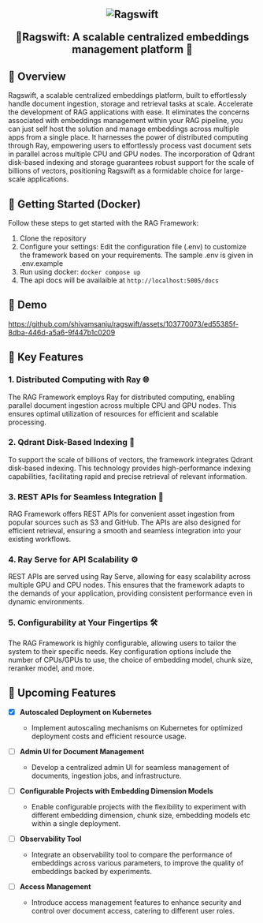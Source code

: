 <h2 align="center"> 
  
  ![Ragswift](https://github.com/shivamsanju/ragswift/assets/103770073/da387e48-d6ac-4df9-8bb3-d14ca70379fd)
  
  🚀Ragswift:  A scalable centralized embeddings management platform 🚀
</h2>

## 🔗 Overview

Ragswift, a scalable centralized embeddings platform, built to effortlessly handle document ingestion, storage and retrieval tasks at scale. Accelerate the development of RAG applications with ease. It eliminates the concerns associated with embeddings management within your RAG pipeline, you can just self host the solution and manage embeddings across multiple apps from a single place.
It harnesses the power of distributed computing through Ray, empowering users to effortlessly process vast document sets in parallel across multiple CPU and GPU nodes. The incorporation of Qdrant disk-based indexing and storage guarantees robust support for the scale of billions of vectors, positioning Ragswift as a formidable choice for large-scale applications.

## 🔗 Getting Started (Docker)

Follow these steps to get started with the RAG Framework:

1. Clone the repository
2. Configure your settings: Edit the configuration file (.env) to customize the framework based on your requirements. The sample .env is given in .env.example
3. Run using docker: `docker compose up`
4. The api docs will be availaible at `http://localhost:5005/docs`

## 🔗 Demo

https://github.com/shivamsanju/ragswift/assets/103770073/ed55385f-8dba-446d-a5a6-9f447b1c0209

## 🔗 Key Features

### 1. Distributed Computing with Ray 🌐

The RAG Framework employs Ray for distributed computing, enabling parallel document ingestion across multiple CPU and GPU nodes. This ensures optimal utilization of resources for efficient and scalable processing.

### 2. Qdrant Disk-Based Indexing 💽

To support the scale of billions of vectors, the framework integrates Qdrant disk-based indexing. This technology provides high-performance indexing capabilities, facilitating rapid and precise retrieval of relevant information.

### 3. REST APIs for Seamless Integration 🔄

RAG Framework offers REST APIs for convenient asset ingestion from popular sources such as S3 and GitHub. The APIs are also designed for efficient retrieval, ensuring a smooth and seamless integration into your existing workflows.

### 4. Ray Serve for API Scalability ⚙️

REST APIs are served using Ray Serve, allowing for easy scalability across multiple GPU and CPU nodes. This ensures that the framework adapts to the demands of your application, providing consistent performance even in dynamic environments.

### 5. Configurability at Your Fingertips 🛠️
The RAG Framework is highly configurable, allowing users to tailor the system to their specific needs. Key configuration options include the number of CPUs/GPUs to use, the choice of embedding model, chunk size, reranker model, and more.


## 🔗 Upcoming Features

- [x] **Autoscaled Deployment on Kubernetes**
  - Implement autoscaling mechanisms on Kubernetes for optimized deployment costs and efficient resource usage.

- [ ] **Admin UI for Document Management**
  - Develop a centralized admin UI for seamless management of documents, ingestion jobs, and infrastructure.

- [ ] **Configurable Projects with Embedding Dimension Models**
  - Enable configurable projects with the flexibility to experiment with different embedding dimension, chunk size, embedding models etc within a single deployment.

- [ ] **Observability Tool**
  - Integrate an observability tool to compare the performance of embeddings across various parameters, to improve the quality of embeddings backed by experiments.

- [ ] **Access Management**
  - Introduce access management features to enhance security and control over document access, catering to different user roles.

